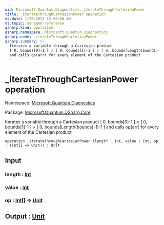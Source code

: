 ```yaml
---
uid: Microsoft.Quantum.Diagnostics._iterateThroughCartesianPower
title: _iterateThroughCartesianPower operation
ms.date: 1/26/2021 12:00:00 AM
ms.topic: managed-reference
qsharp.kind: operation
qsharp.namespace: Microsoft.Quantum.Diagnostics
qsharp.name: _iterateThroughCartesianPower
qsharp.summary: >-
  Iterates a variable through a Cartesian product
  [ 0, bounds[0]-1 ] × [ 0, bounds[1]-1 ] × [ 0, bounds[Length(bounds)-1]-1 ]
  and calls op(arr) for every element of the Cartesian product
---
```


# _iterateThroughCartesianPower operation

Namespace: [Microsoft.Quantum.Diagnostics](xref:Microsoft.Quantum.Diagnostics)

Package: [Microsoft.Quantum.QSharp.Core](https://nuget.org/packages/Microsoft.Quantum.QSharp.Core)


Iterates a variable through a Cartesian product[ 0, bounds[0]-1 ] × [ 0, bounds[1]-1 ] × [ 0, bounds[Length(bounds)-1]-1 ]and calls op(arr) for every element of the Cartesian product

```qsharp
operation _iterateThroughCartesianPower (length : Int, value : Int, op : (Int[] => Unit)) : Unit
```


## Input

### length : [Int](xref:microsoft.quantum.lang-ref.int)




### value : [Int](xref:microsoft.quantum.lang-ref.int)




### op : [Int](xref:microsoft.quantum.lang-ref.int)[] => [Unit](xref:microsoft.quantum.lang-ref.unit) 





## Output : [Unit](xref:microsoft.quantum.lang-ref.unit)

